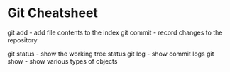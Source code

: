 Git Cheatsheet
==============

git add     - add file contents to the index
git commit  - record changes to the repository
 
git status  - show the working tree status
git log     - show commit logs
git show    - show various types of objects

